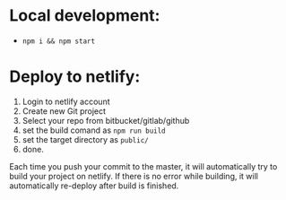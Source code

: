 # Local development:

- `npm i && npm start`

# Deploy to netlify:

1. Login to netlify account
2. Create new Git project
3. Select your repo from bitbucket/gitlab/github
4. set the build comand as `npm run build`
5. set the target directory as `public/`
6. done.

Each time you push your commit to the master, it will automatically try to build your project on netlify. If there is no error while building, it will automatically re-deploy after build is finished.
